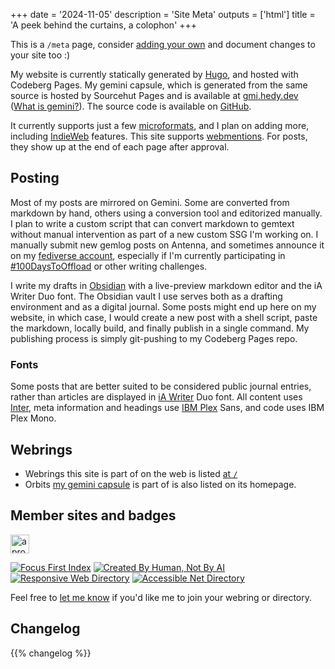 +++
date = '2024-11-05'
description = 'Site Meta'
outputs = ['html']
title = 'A peek behind the curtains, a colophon'
+++

<div class="callout note">

This is a `/meta` page, consider [adding your
own](/posts/meta-pages/) and document changes to your site too :)

</div>

My website is currently statically generated by [Hugo](https://gohugo.io), and
hosted with Codeberg Pages. My gemini capsule, which is generated from the same
source is hosted by Sourcehut Pages and is available at
[gmi.hedy.dev](gemini://gmi.hedy.dev/) ([What is
gemini?](https://geminiprotocol.net)). The source code is available on
[GitHub](https://github.com/hedyhli/site).

It currently supports just a few [microformats](https://microformats.org/), and
I plan on adding more, including [IndieWeb](https://indieweb.org/) features.
This site supports [webmentions](https://en.wikipedia.org/wiki/Webmention). For
posts, they show up at the end of each page after approval.

## Posting

Most of my posts are mirrored on Gemini. Some are converted from markdown by
hand, others using a conversion tool and editorized manually. I plan to write a
custom script that can convert markdown to gemtext without manual intervention
as part of a new custom SSG I'm working on. I manually submit new gemlog posts
on Antenna, and sometimes announce it on my [fediverse
account](https://tilde.zone/@hedy), especially if I'm currently participating in
[#100DaysToOffload](https://100daystooffload.com/) or other writing challenges.

I write my drafts in [Obsidian](https://obsidian.md/) with a live-preview
markdown editor and the iA Writer Duo font. The Obsidian vault I use serves both
as a drafting environment and as a digital journal. Some posts might end up here
on my website, in which case, I would create a new post with a shell script,
paste the markdown, locally build, and finally publish in a single command. My
publishing process is simply git-pushing to my Codeberg Pages repo.

### Fonts

Some posts that are better suited to be considered public journal entries,
rather than articles are displayed in [iA
Writer](https://github.com/iaolo/iA-Fonts) Duo font. All content uses
[Inter](https://github.com/rsms/inter), meta information and headings use [IBM
Plex](https://github.com/IBM/type) Sans, and code uses IBM Plex Mono.

## Webrings

- Webrings this site is part of on the web is listed [at `/`](/)
- Orbits [my gemini capsule](gemini://gmi.hedy.dev/) is part of is also listed
  on its homepage.

## Member sites and badges

<a href="https://512kb.club"><img height="30" src="https://512kb.club/assets/images/green-team.svg" alt="a proud member of the green team of 512KB club" /></a>
<div class="badges">
<a href='https://www.beepbird.net/index.html'><img src="https://www.beepbird.net/webring/focusfirst.png" alt="Focus First Index"></a>
<a href='https://notbyai.fyi/'><img src="/created-by-human_white.png" alt="Created By Human, Not By AI"></a>
<a href='https://kalechips.net/responsive/index'><img src="https://kalechips.net/responsive/buttons/8831-1.png" alt="Responsive Web Directory"></a>
<a href='https://pinkvampyr.leprd.space/accessiblenet/index'><img src="https://www.beepbird.net/outlinks/badges/accessible-net.webp" alt="Accessible Net Directory"></a>
</div>

Feel free to [let me know](/about/) if you'd like me to join your webring or
directory.

## Changelog

{{% changelog %}}
